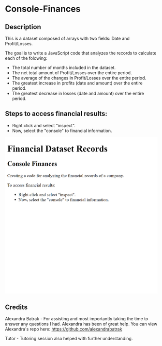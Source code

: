 # Console-Finances

## Description
This is a dataset composed of arrays with two fields: Date and Profit/Losses.

The goal is to write a JavaScript code that analyzes the records to calculate each of the folowing:

- The total number of months included in the dataset.
- The net total amount of Profit/Losses over the entire period.
- The average of the changes in Profit/Losses over the entire period.
- The greatest increase in profits (date and amount) over the entire period.
- The greatest decrease in losses (date and amount) over the entire period.

## Steps to access financial results:

- Right click and select "inspect".
- Now, select the "console" to financial information.


![FDR](https://github.com/ademolaalashe/Console-Finances/blob/main/FDR.png)







## Credits

Alexandra Batrak - For assisting and most importantly taking the time to answer any questions I had. Alexandra has been of great help. You can view Alexandra's repo here: https://github.com/alexandrabatrak

Tutor - Tutoring session also helped with further understanding.
